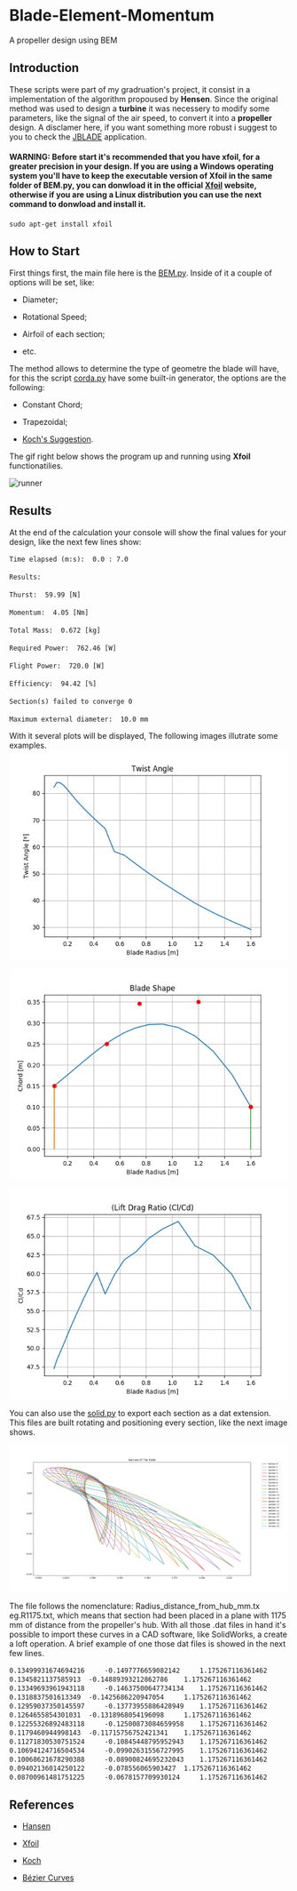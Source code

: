 # Blade-Element-Momentum
A propeller design using BEM

## Introduction

 These scripts were part of my gradruation's project, it consist in a implementation of the algorithm propoused by **Hensen**. Since the original method was used to design a **turbine** it was necessery to modify some parameters, like the signal of the air speed, to convert it into a **propeller** design. A disclamer here, if you want something more robust i suggest to you to check the [JBLADE](https://sites.google.com/site/joaomorgado23/Home) application. 

#### WARNING: Before start it's recommended that you have xfoil, for a greater precision in your design. If you are using a **Windows** operating system you'll have to keep the executable version of **Xfoil** in the same folder of BEM.py, you can donwload it in the official [Xfoil](https://web.mit.edu/drela/Public/web/xfoil/) website, otherwise if you are using a **Linux distribution** you can use the next command to donwload and install it.

```
sudo apt-get install xfoil
```
## How to Start

First things first, the main file here is the [BEM.py](https://github.com/LukMarks/Blade-Element-Momentum/blob/master/BEM.py). Inside of it a couple of options will be set, like:

- Diameter;

- Rotational Speed;

- Airfoil of each section;

- etc.

 The method allows to determine the type of geometre the blade will have, for this the script [corda.py](https://github.com/LukMarks/Blade-Element-Momentum/blob/master/corda.py) have some built-in generator, the options are the following: 
 
 - Constant Chord; 
 
 - Trapezoidal;
 
 - [Koch's Suggestion](https://ntrs.nasa.gov/archive/nasa/casi.ntrs.nasa.gov/19980017535.pdf).


The gif right below shows the program up and running using **Xfoil** functionatilies.

![runner](https://github.com/LukMarks/Blade-Element-Momentum/blob/R2018/src%20images/bem.gif)

## Results

At the end of the calculation your console will show the final values for your design, like the next few lines show:

```
Time elapsed (m:s):  0.0 : 7.0

Results: 

Thurst:  59.99 [N]

Momentum:  4.05 [Nm]

Total Mass:  0.672 [kg]

Required Power:  762.46 [W]

Flight Power:  720.0 [W]

Efficiency:  94.42 [%]

Section(s) failed to converge 0 

Maximum external diameter:  10.0 mm

```
With it several plots will be displayed, The following images illutrate some examples.
![angle](https://github.com/LukMarks/Blade-Element-Momentum/blob/R2018/src%20images/twist_angle.png)

![shape](https://github.com/LukMarks/Blade-Element-Momentum/blob/R2018/src%20images/shape.png)

![Cl_Cd](https://github.com/LukMarks/Blade-Element-Momentum/blob/R2018/src%20images/cl_cd_ratio.png)

You can also use the [solid.py](https://github.com/LukMarks/Blade-Element-Momentum/blob/R2018/solid.py) to export each section as a dat extension. This files are built rotating and positioning every section, like the next image shows. 

![section](https://github.com/LukMarks/Blade-Element-Momentum/blob/master/src%20images/blade_section.png)

The file follows the nomenclature: Radius_distance_from_hub_mm.tx eg.R1175.txt, which means that section had been placed in a plane with 1175 mm of distance from the propeller's hub. With all those .dat files in hand it's possible to import these curves in a CAD software, like SolidWorks, a create a loft operation. A brief example of one those dat files is showed in the next few lines.

```
0.13499931674694216 	-0.1497776659082142 	1.175267116361462 
0.1345821137585913 	-0.14889393212862786 	1.175267116361462 
0.13349693961943118 	-0.14637500647734134 	1.175267116361462 
0.1318837501613349 	-0.1425686220947054 	1.175267116361462 
0.12959037350145597 	-0.13773955886428949 	1.175267116361462 
0.1264655854301031 	-0.1318968054196098 	1.175267116361462 
0.12255326892483118 	-0.12500873084659958 	1.175267116361462 
0.1179460944998143 	-0.11715756752421341 	1.175267116361462 
0.11271830530751524 	-0.10845448795952943 	1.175267116361462 
0.10694124716504534 	-0.09902631556727995 	1.175267116361462 
0.10068621678290388 	-0.08900824695232043 	1.175267116361462 
0.09402136014250122 	-0.078556065903427 	1.175267116361462 
0.08700961481751225 	-0.0678157709930124 	1.175267116361462 

```

## References
- [Hansen](https://www.amazon.com/Aerodynamics-Wind-Turbines-Martin-Hansen/dp/1844074382/ref=sr_1_4?dchild=1&keywords=Aerodynamics+of+Wind+Turbines&qid=1584484238&sr=8-4)

- [Xfoil](https://web.mit.edu/drela/Public/web/xfoil/)

- [Koch](https://ntrs.nasa.gov/archive/nasa/casi.ntrs.nasa.gov/19980017535.pdf)

- [Bézier Curves](https://ocw.mit.edu/courses/electrical-engineering-and-computer-science/6-837-computer-graphics-fall-2012/lecture-notes/MIT6_837F12_Lec01.pdf)
